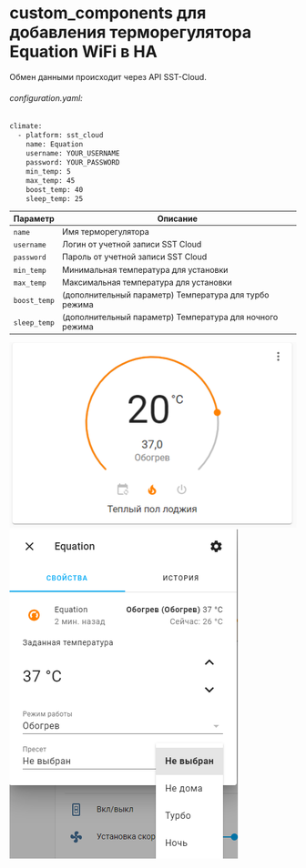 # custom_components для добавления терморегулятора Equation WiFi в HA

Обмен данными происходит через API SST-Cloud.

###### configuration.yaml:

```
climate:
  - platform: sst_cloud
	name: Equation
	username: YOUR_USERNAME
	password: YOUR_PASSWORD
	min_temp: 5
	max_temp: 45
	boost_temp: 40
	sleep_temp: 25
```

| Параметр               | Описание                                                     |
| ---------------------- | -------------------------------------------------------------|
| `name`          	     | Имя терморегулятора                                          |                                                                                           |
| `username`             | Логин от учетной записи SST Cloud                            |
| `password`             | Пароль от учетной записи SST Cloud                           |
| `min_temp`             | Минимальная температура для установки                        |
| `max_temp`             | Максимальная температура для установки                       |
| `boost_temp`           | (дополнительный параметр) Температура для турбо режима       |
| `sleep_temp`           | (дополнительный параметр) Температура для ночного режима		|

![alt tag](https://github.com/Toha4/HA-Custom-Components-EquationWiFi/blob/main/screenshots/climate.JPG?raw=true "Screenshot")
![alt tag](https://github.com/Toha4/HA-Custom-Components-EquationWiFi/blob/main/screenshots/details.PNG?raw=true "Screenshot")
